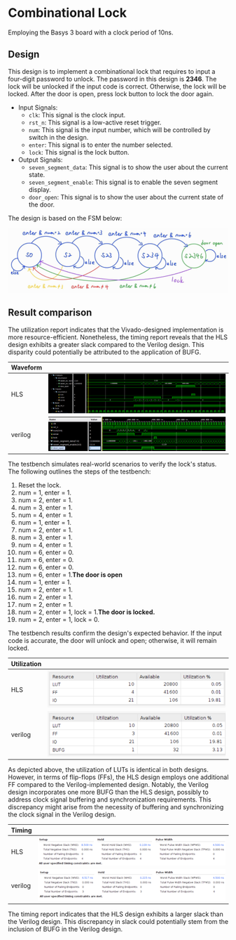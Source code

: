 # Combinational Lock

Employing the Basys 3 board with a clock period of 10ns.

## Design

This design is to implement a combinational lock that requires to input a four-digit password to unlock. The password in this design is **2346**. The lock will be unlocked if the input code is correct. Otherwise, the lock will be locked. After the door is open, press lock button to lock the door again.

* Input Signals:
  * `clk`: This signal is the clock input.
  * `rst_n`: This signal is a low-active reset trigger.
  * `num`: This signal is the input number, which will be controlled by switch in the design.
  * `enter`: This signal is to enter the number selected.
  * `lock`: This signal is the lock button.
* Output Signals:
  * `seven_segment_data`: This signal is to show the user about the current state.
  * `seven_segment_enable`: This signal is to enable the seven segment display.
  * `door_open`: This signal is to show the user about the current state of the door.

The design is based on the FSM below:

![Alt text](image-6.png)

## Result comparison

The utilization report indicates that the Vivado-designed implementation is more resource-efficient. Nonetheless, the timing report reveals that the HLS design exhibits a greater slack compared to the Verilog design. This disparity could potentially be attributed to the application of BUFG.

|Waveform||
|--------|--------|
|HLS|![Alt text](image.png)|
|verilog|![Alt text](image-3.png)|

The testbench simulates real-world scenarios to verify the lock's status. The following outlines the steps of the testbench:

1. Reset the lock.
2. num = 1, enter = 1.
3. num = 2, enter = 1.
4. num = 3, enter = 1.
5. num = 4, enter = 1.
6. num = 1, enter = 1.
7. num = 2, enter = 1.
8. num = 3, enter = 1.
9. num = 4, enter = 1.
10. num = 6, enter = 0.
11. num = 6, enter = 0.
12. num = 6, enter = 0.
13. num = 6, enter = 1.**The door is open**
14. num = 1, enter = 1.
15. num = 2, enter = 1.
16. num = 2, enter = 1.
17. num = 2, enter = 1.
18. num = 2, enter = 1, lock = 1.**The door is locked.**
19. num = 2, enter = 1, lock = 0.

The testbench results confirm the design's expected behavior. If the input code is accurate, the door will unlock and open; otherwise, it will remain locked.

|Utilization||
|--|--|
|HLS|![Alt text](image-1.png)|
|verilog|![Alt text](image-4.png)|

As depicted above, the utilization of LUTs is identical in both designs. However, in terms of flip-flops (FFs), the HLS design employs one additional FF compared to the Verilog-implemented design. Notably, the Verilog design incorporates one more BUFG than the HLS design, possibly to address clock signal buffering and synchronization requirements. This discrepancy might arise from the necessity of buffering and synchronizing the clock signal in the Verilog design.

|Timing||
|--------|--------|
|HLS|![Alt text](image-2.png)|
|verilog|![Alt text](image-5.png)|

The timing report indicates that the HLS design exhibits a larger slack than the Verilog design. This discrepancy in slack could potentially stem from the inclusion of BUFG in the Verilog design.